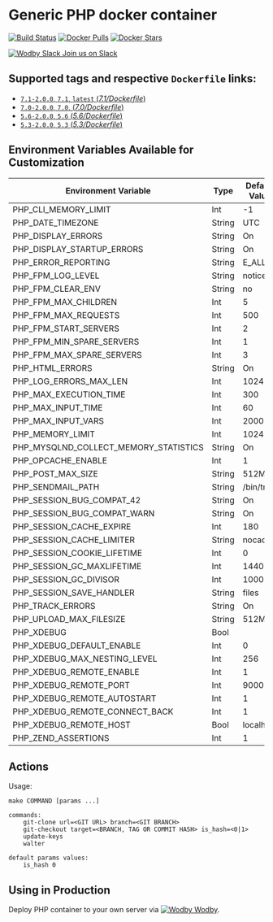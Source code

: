 # Generic PHP docker container

[![Build Status](https://travis-ci.org/wodby/php.svg?branch=master)](https://travis-ci.org/wodby/php)
[![Docker Pulls](https://img.shields.io/docker/pulls/wodby/php.svg)](https://hub.docker.com/r/wodby/php)
[![Docker Stars](https://img.shields.io/docker/stars/wodby/php.svg)](https://hub.docker.com/r/wodby/php)

[![Wodby Slack](https://www.google.com/s2/favicons?domain=www.slack.com) Join us on Slack](https://slack.wodby.com/)

## Supported tags and respective `Dockerfile` links:

- [`7.1-2.0.0`, `7.1`, `latest` (*7.1/Dockerfile*)](https://github.com/wodby/php/tree/master/7.1/Dockerfile)
- [`7.0-2.0.0`, `7.0`, (*7.0/Dockerfile*)](https://github.com/wodby/php/tree/master/7.0/Dockerfile)
- [`5.6-2.0.0`, `5.6` (*5.6/Dockerfile*)](https://github.com/wodby/php/tree/master/5.6/Dockerfile)
- [`5.3-2.0.0`, `5.3` (*5.3/Dockerfile*)](https://github.com/wodby/php/tree/master/5.3/Dockerfile)

## Environment Variables Available for Customization

| Environment Variable | Type | Default Value | Description |
| -------------------- | -----| ------------- | ----------- |
| PHP_CLI_MEMORY_LIMIT                  | Int    | -1              | |
| PHP_DATE_TIMEZONE                     | String | UTC             | |
| PHP_DISPLAY_ERRORS                    | String | On              | |
| PHP_DISPLAY_STARTUP_ERRORS            | String | On              | |
| PHP_ERROR_REPORTING                   | String | E_ALL           | |
| PHP_FPM_LOG_LEVEL                     | String | notice          | |
| PHP_FPM_CLEAR_ENV                     | String | no              | 5.3 N/A |
| PHP_FPM_MAX_CHILDREN                  | Int    | 5               | |
| PHP_FPM_MAX_REQUESTS                  | Int    | 500             | |
| PHP_FPM_START_SERVERS                 | Int    | 2               | |
| PHP_FPM_MIN_SPARE_SERVERS             | Int    | 1               | |
| PHP_FPM_MAX_SPARE_SERVERS             | Int    | 3               | |
| PHP_HTML_ERRORS                       | String | On              | 5.3 only |
| PHP_LOG_ERRORS_MAX_LEN                | Int    | 1024            | |
| PHP_MAX_EXECUTION_TIME                | Int    | 300             | |
| PHP_MAX_INPUT_TIME                    | Int    | 60              | |
| PHP_MAX_INPUT_VARS                    | Int    | 2000            | |
| PHP_MEMORY_LIMIT                      | Int    | 1024            | |
| PHP_MYSQLND_COLLECT_MEMORY_STATISTICS | String | On              | |
| PHP_OPCACHE_ENABLE                    | Int    | 1               | |
| PHP_POST_MAX_SIZE                     | String | 512M            | |
| PHP_SENDMAIL_PATH                     | String | /bin/true       | |
| PHP_SESSION_BUG_COMPAT_42             | String | On              | 5.3 only |
| PHP_SESSION_BUG_COMPAT_WARN           | String | On              | 5.3 only |
| PHP_SESSION_CACHE_EXPIRE              | Int    | 180             | |
| PHP_SESSION_CACHE_LIMITER             | String | nocache         | |
| PHP_SESSION_COOKIE_LIFETIME           | Int    | 0               | |
| PHP_SESSION_GC_MAXLIFETIME            | Int    | 1440            | |
| PHP_SESSION_GC_DIVISOR                | Int    | 1000            | |
| PHP_SESSION_SAVE_HANDLER              | String | files           | |
| PHP_TRACK_ERRORS                      | String | On              | | 
| PHP_UPLOAD_MAX_FILESIZE               | String | 512M            | |
| PHP_XDEBUG                            | Bool   |                 | |
| PHP_XDEBUG_DEFAULT_ENABLE             | Int    | 0               | |
| PHP_XDEBUG_MAX_NESTING_LEVEL          | Int    | 256             | |
| PHP_XDEBUG_REMOTE_ENABLE              | Int    | 1               | |
| PHP_XDEBUG_REMOTE_PORT                | Int    | 9000            | |
| PHP_XDEBUG_REMOTE_AUTOSTART           | Int    | 1               | |
| PHP_XDEBUG_REMOTE_CONNECT_BACK        | Int    | 1               | |
| PHP_XDEBUG_REMOTE_HOST                | Bool   | localhost       | |
| PHP_ZEND_ASSERTIONS                   | Int    | 1               | 7.x only |

## Actions

Usage:
```
make COMMAND [params ...]
 
commands:
    git-clone url=<GIT URL> branch=<GIT BRANCH>   
    git-checkout target=<BRANCH, TAG OR COMMIT HASH> is_hash=<0|1>   
    update-keys
    walter
    
default params values:
    is_hash 0
```

## Using in Production

Deploy PHP container to your own server via [![Wodby](https://www.google.com/s2/favicons?domain=wodby.com) Wodby](https://wodby.com).